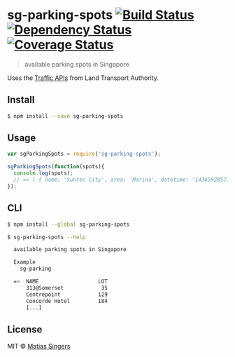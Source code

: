 # sg-parking-spots [![Build Status][travis-badge]][travis-link] [![Dependency Status][gemnasium-badge]][gemnasium-link] [![Coverage Status][coveralls-badge]][coveralls-link]
> available parking spots in Singapore

Uses the [Traffic APIs](http://www.mytransport.sg/content/mytransport/home/dataMall.html#Traffic_Related) from Land Transport Authority.


## Install

```sh
$ npm install --save sg-parking-spots
```


## Usage

```js
var sgParkingSpots = require('sg-parking-spots');

sgParkingSpots(function(spots){
  console.log(spots);
  // => [ { name: 'Suntec City', area: 'Marina', datetime: '1436592857317', lot: '1154', coordinates: { latitude: 1.2935, logitude: 103.8572 } }, ...
});
```


## CLI

```sh
$ npm install --global sg-parking-spots
```

```sh
$ sg-parking-spots --help

  available parking spots in Singapore

  Example
    sg-parking

  =>  NAME                   LOT
      313@Somerset            35
      Centrepoint            129
      Concorde Hotel         184
      [...]
```


## License

MIT © [Matias Singers](http://mts.io)

[travis-badge]: http://img.shields.io/travis/matiassingers/sg-parking-spots.svg?style=flat-square
[travis-link]: https://travis-ci.org/matiassingers/sg-parking-spots

[gemnasium-badge]: http://img.shields.io/gemnasium/matiassingers/sg-parking-spots.svg?style=flat-square
[gemnasium-link]: https://gemnasium.com/matiassingers/sg-parking-spots

[coveralls-badge]: http://img.shields.io/coveralls/matiassingers/sg-parking-spots.svg?style=flat-square
[coveralls-link]: https://coveralls.io/r/matiassingers/sg-parking-spots
